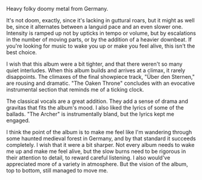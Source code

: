 Heavy folky doomy metal from Germany.

It's not doom, exactly, since it's lacking in guttural roars, but it might as well be,
since it alternates between a languid pace and an even slower one. Intensity is ramped up
not by upticks in tempo or volume, but by escalations in the number of moving parts, or
by the addition of a heavier downbeat. If you're looking for music to wake you up or
make you feel alive, this isn't the best choice.

I wish that this album were a bit tighter, and that there weren't so many quiet interludes.
When this album builds and arrives at a climax, it rarely disappoints. The climaxes of the final showpiece
track, "Über den Sternen," are rousing and dramatic. "The Oaken Throne" concludes
with an evocative instrumental section that reminds me of a ticking clock.

The classical vocals are a great addition. They add a sense of drama and gravitas that
fits the album's mood. I also liked the lyrics of some of the ballads. "The Archer" is
instrumentally bland, but the lyrics kept me engaged.

I think the point of the album is to make me feel like I'm wandering through some
haunted medieval forest in Germany, and by that standard it succeeds completely. I wish that
it were a bit sharper. Not every album needs to wake me up and make me feel alive,
but the slow burns need to be rigorous in their attention to detail, to reward careful listening. I also would've
appreciated more of a variety in atmosphere. But the vision of the album, top to bottom, still
managed to move me.

